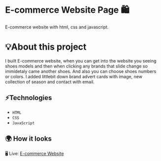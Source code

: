 # E-commerce Website Page 🛍️
E-commerce website with html, css and javascript.

# 💡About this project 
I built E-commerce website, when you can get into the website you seeing shoes models and then when clicking any brands that slide change so immidetaly came another shoes. And also you can choose shoes numbers or colors. I added littlebit down brand advert cards with image, new collection of season and contact with email.

## ⚡Technologies
* `HTML`
* `CSS`
* `JavaScript`

## 🌍 How it looks 

🖥️ Live: [E-commerce Website](https://sadikahmetaydin.github.io/e-commerce-website/)
